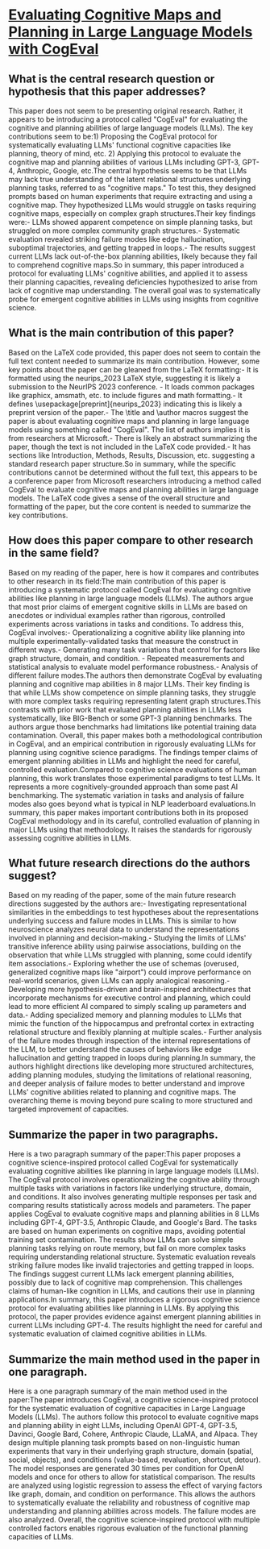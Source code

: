 # [Evaluating Cognitive Maps and Planning in Large Language Models with   CogEval](https://arxiv.org/abs/2309.15129)

## What is the central research question or hypothesis that this paper addresses?

This paper does not seem to be presenting original research. Rather, it appears to be introducing a protocol called "CogEval" for evaluating the cognitive and planning abilities of large language models (LLMs). The key contributions seem to be:1) Proposing the CogEval protocol for systematically evaluating LLMs' functional cognitive capacities like planning, theory of mind, etc. 2) Applying this protocol to evaluate the cognitive map and planning abilities of various LLMs including GPT-3, GPT-4, Anthropic, Google, etc.The central hypothesis seems to be that LLMs may lack true understanding of the latent relational structures underlying planning tasks, referred to as "cognitive maps." To test this, they designed prompts based on human experiments that require extracting and using a cognitive map. They hypothesized LLMs would struggle on tasks requiring cognitive maps, especially on complex graph structures.Their key findings were:- LLMs showed apparent competence on simple planning tasks, but struggled on more complex community graph structures.- Systematic evaluation revealed striking failure modes like edge hallucination, suboptimal trajectories, and getting trapped in loops.- The results suggest current LLMs lack out-of-the-box planning abilities, likely because they fail to comprehend cognitive maps.So in summary, this paper introduced a protocol for evaluating LLMs' cognitive abilities, and applied it to assess their planning capacities, revealing deficiencies hypothesized to arise from lack of cognitive map understanding. The overall goal was to systematically probe for emergent cognitive abilities in LLMs using insights from cognitive science.


## What is the main contribution of this paper?

Based on the LaTeX code provided, this paper does not seem to contain the full text content needed to summarize its main contribution. However, some key points about the paper can be gleaned from the LaTeX formatting:- It is formatted using the neurips_2023 LaTeX style, suggesting it is likely a submission to the NeurIPS 2023 conference. - It loads common packages like graphicx, amsmath, etc. to include figures and math formatting.- It defines \usepackage[preprint]{neurips_2023} indicating this is likely a preprint version of the paper.- The \title and \author macros suggest the paper is about evaluating cognitive maps and planning in large language models using something called "CogEval". The list of authors implies it is from researchers at Microsoft.- There is likely an abstract summarizing the paper, though the text is not included in the LaTeX code provided.- It has sections like Introduction, Methods, Results, Discussion, etc. suggesting a standard research paper structure.So in summary, while the specific contributions cannot be determined without the full text, this appears to be a conference paper from Microsoft researchers introducing a method called CogEval to evaluate cognitive maps and planning abilities in large language models. The LaTeX code gives a sense of the overall structure and formatting of the paper, but the core content is needed to summarize the key contributions.


## How does this paper compare to other research in the same field?

Based on my reading of the paper, here is how it compares and contributes to other research in its field:The main contribution of this paper is introducing a systematic protocol called CogEval for evaluating cognitive abilities like planning in large language models (LLMs). The authors argue that most prior claims of emergent cognitive skills in LLMs are based on anecdotes or individual examples rather than rigorous, controlled experiments across variations in tasks and conditions. To address this, CogEval involves:- Operationalizing a cognitive ability like planning into multiple experimentally-validated tasks that measure the construct in different ways.- Generating many task variations that control for factors like graph structure, domain, and condition. - Repeated measurements and statistical analysis to evaluate model performance robustness.- Analysis of different failure modes.The authors then demonstrate CogEval by evaluating planning and cognitive map abilities in 8 major LLMs. Their key finding is that while LLMs show competence on simple planning tasks, they struggle with more complex tasks requiring representing latent graph structures.This contrasts with prior work that evaluated planning abilities in LLMs less systematically, like BIG-Bench or some GPT-3 planning benchmarks. The authors argue those benchmarks had limitations like potential training data contamination. Overall, this paper makes both a methodological contribution in CogEval, and an empirical contribution in rigorously evaluating LLMs for planning using cognitive science paradigms. The findings temper claims of emergent planning abilities in LLMs and highlight the need for careful, controlled evaluation.Compared to cognitive science evaluations of human planning, this work translates those experimental paradigms to test LLMs. It represents a more cognitively-grounded approach than some past AI benchmarking. The systematic variation in tasks and analysis of failure modes also goes beyond what is typical in NLP leaderboard evaluations.In summary, this paper makes important contributions both in its proposed CogEval methodology and in its careful, controlled evaluation of planning in major LLMs using that methodology. It raises the standards for rigorously assessing cognitive abilities in LLMs.


## What future research directions do the authors suggest?

Based on my reading of the paper, some of the main future research directions suggested by the authors are:- Investigating representational similarities in the embeddings to test hypotheses about the representations underlying success and failure modes in LLMs. This is similar to how neuroscience analyzes neural data to understand the representations involved in planning and decision-making.- Studying the limits of LLMs' transitive inference ability using pairwise associations, building on the observation that while LLMs struggled with planning, some could identify item associations.- Exploring whether the use of schemas (overused, generalized cognitive maps like "airport") could improve performance on real-world scenarios, given LLMs can apply analogical reasoning.- Developing more hypothesis-driven and brain-inspired architectures that incorporate mechanisms for executive control and planning, which could lead to more efficient AI compared to simply scaling up parameters and data.- Adding specialized memory and planning modules to LLMs that mimic the function of the hippocampus and prefrontal cortex in extracting relational structure and flexibly planning at multiple scales.- Further analysis of the failure modes through inspection of the internal representations of the LLM, to better understand the causes of behaviors like edge hallucination and getting trapped in loops during planning.In summary, the authors highlight directions like developing more structured architectures, adding planning modules, studying the limitations of relational reasoning, and deeper analysis of failure modes to better understand and improve LLMs' cognitive abilities related to planning and cognitive maps. The overarching theme is moving beyond pure scaling to more structured and targeted improvement of capacities.


## Summarize the paper in two paragraphs.

Here is a two paragraph summary of the paper:This paper proposes a cognitive science-inspired protocol called CogEval for systematically evaluating cognitive abilities like planning in large language models (LLMs). The CogEval protocol involves operationalizing the cognitive ability through multiple tasks with variations in factors like underlying structure, domain, and conditions. It also involves generating multiple responses per task and comparing results statistically across models and parameters. The paper applies CogEval to evaluate cognitive maps and planning abilities in 8 LLMs including GPT-4, GPT-3.5, Anthropic Claude, and Google's Bard. The tasks are based on human experiments on cognitive maps, avoiding potential training set contamination. The results show LLMs can solve simple planning tasks relying on route memory, but fail on more complex tasks requiring understanding relational structure. Systematic evaluation reveals striking failure modes like invalid trajectories and getting trapped in loops. The findings suggest current LLMs lack emergent planning abilities, possibly due to lack of cognitive map comprehension. This challenges claims of human-like cognition in LLMs, and cautions their use in planning applications.In summary, this paper introduces a rigorous cognitive science protocol for evaluating abilities like planning in LLMs. By applying this protocol, the paper provides evidence against emergent planning abilities in current LLMs including GPT-4. The results highlight the need for careful and systematic evaluation of claimed cognitive abilities in LLMs.


## Summarize the main method used in the paper in one paragraph.

Here is a one paragraph summary of the main method used in the paper:The paper introduces CogEval, a cognitive science-inspired protocol for the systematic evaluation of cognitive capacities in Large Language Models (LLMs). The authors follow this protocol to evaluate cognitive maps and planning ability in eight LLMs, including OpenAI GPT-4, GPT-3.5, Davinci, Google Bard, Cohere, Anthropic Claude, LLaMA, and Alpaca. They design multiple planning task prompts based on non-linguistic human experiments that vary in their underlying graph structure, domain (spatial, social, objects), and conditions (value-based, revaluation, shortcut, detour). The model responses are generated 30 times per condition for OpenAI models and once for others to allow for statistical comparison. The results are analyzed using logistic regression to assess the effect of varying factors like graph, domain, and condition on performance. This allows the authors to systematically evaluate the reliability and robustness of cognitive map understanding and planning abilities across models. The failure modes are also analyzed. Overall, the cognitive science-inspired protocol with multiple controlled factors enables rigorous evaluation of the functional planning capacities of LLMs.

